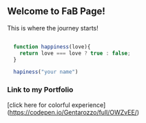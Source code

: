 ## Welcome to FaB Page!

This is where the journey starts!

```javascript

  function happiness(love){
    return love === love ? true : false;
  }

  hapiness("your name")
```

### Link to my Portfolio

[click here for colorful experience] (https://codepen.io/Gentarozzo/full/OWZvEE/)

